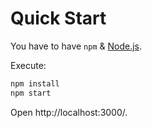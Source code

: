 # Quick Start

You have to have `npm` & [Node.js](https://nodejs.org/en).

Execute:

```bash
npm install
npm start
```

Open http://localhost:3000/.